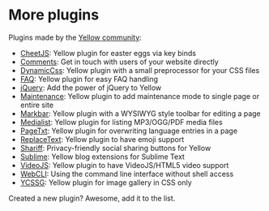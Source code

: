 More plugins
============
Plugins made by the [Yellow community](http://developers.datenstrom.se/help/):

* [CheetJS](https://github.com/nogginfuel/yellow-plugin-cheetjs): 
  Yellow plugin for easter eggs via key binds
* [Comments](https://github.com/nasendackel/yellow-comments):
  Get in touch with users of your website directly
* [DynamicCss](https://github.com/richi/yellow-plugin-dynamiccss):
  Yellow plugin with a small preprocessor for your CSS files
* [FAQ](https://github.com/richi/yellow-plugin-faq):
  Yellow plugin for easy FAQ handling
* [jQuery](https://github.com/nogginfuel/yellow-plugin-jquery):
  Add the power of jQuery to Yellow
* [Maintenance](https://github.com/nogginfuel/yellow-plugin-maintenance):
  Yellow plugin to add maintenance mode to single page or entire site
* [Markbar](https://github.com/nibreh/yellow-markbar):
  Yellow plugin with a WYSIWYG style toolbar for editing a page
* [Medialist](https://github.com/nibreh/yellow-medialist):
  Yellow plugin for listing MP3/OGG/PDF media files
* [PageTxt](https://github.com/richi/yellow-plugin-pagetxt):
  Yellow plugin for overwriting language entries in a page
* [ReplaceText](https://github.com/varakh/yellowcms-extensions-replacetext):
  Yellow plugin to have emoji support
* [Shariff](https://github.com/schulle4u/yellow-plugin-shariff):
  Privacy-friendly social sharing buttons for Yellow
* [Sublime](https://github.com/nashv/YellowBlogExtensions):
  Yellow blog extensions for Sublime Text
* [VideoJS](https://github.com/varakh/yellowcms-extensions-videojs):
  Yellow plugin to have VideoJS/HTML5 video support
* [WebCLI](https://github.com/richi/yellow-plugin-cli):
  Using the command line interface without shell access
* [YCSSG](https://github.com/dieli/yellow-extension-ycssg):
  Yellow plugin for image gallery in CSS only

Created a new plugin? Awesome, add it to the list.
